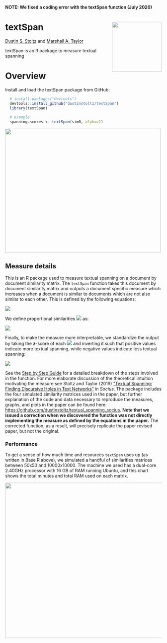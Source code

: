 **NOTE: We fixed a coding error with the textSpan function (July 2020)**

# textSpan <img src='textspan.png' align="right" height="160" />


[Dustin S. Stoltz](https://www.dustinstoltz.com) and [Marshall A. Taylor](https://www.marshalltaylor.net)

textSpan is an R package to measure textual spanning

# Overview

Install and load the textSpan package from GitHub:
```r
  # install.packages("devtools")
  devtools::install_github("dustinstoltz/textSpan")
  library(textSpan)
  
  # example
  spanning.scores <- textSpan(sim0, alpha=1)

```
<img align="middle" src="https://journals.sagepub.com/na101/home/literatum/publisher/sage/journals/content/srda/2019/srda_5/2378023119827674/20190208/images/large/10.1177_2378023119827674-fig6.jpeg" width="500" height="400">

## Measure details

This is an R package used to measure textual spanning on a document by document similarity matrix. The `textSpan` function takes this document by document similarity matrix and outputs a document specific measure which increases when a document is similar to documents which are not also similar to each other. This is defined by the following equations:

<p><img src="https://latex.codecogs.com/gif.latex?S_i%20%3D%20%5Csum_j%20%5Cleft%20%28%20p_%7Bij%7D%20&plus;%20%5Csum_q%20%5Cfrac%7Bp_%7Bqj%7D%7D%7Bp_%7Biq%7D%7D%20%5Cright%20%29%5E2"/></p>

We define proportional similarities <img src="https://latex.codecogs.com/gif.latex?p_%7Bij%7D"> as:

<p><img src="https://latex.codecogs.com/gif.latex?p_%7Bij%7D%20%3D%20%5Cfrac%7Ba_%7Bij%7D%7D%7Bk_i%20%5Ctimes%20%5Cleft%20%28%20%5Cfrac%7B%5Csum_qa_%7Biq%7D%7D%7Bk_i%7D%20%5Cright%20%29%5E%5Calpha%7D"></p>

Finally, to make the measure more interpretable, we standardize the output by taking the __z__-score of each <img src="https://latex.codecogs.com/gif.latex?S_i"> and inverting it such that positive values indicate more textual spanning, while negative values indicate less textual spanning:

<p><img src="https://latex.codecogs.com/gif.latex?z%28S_i%29%20%3D%20%5Cleft%20%28%20%5Cfrac%7Bs_i-%5Cbar%7Bs%7D%7D%7B%5Csqrt%7B%5Cfrac%7B%5Csum_%7Bi%3D1%7D%5E%7Bn%7D%7B%28s-%5Cbar%7Bs%7D%29%5E2%7D%7D%7Bn-1%7D%7D%7D%20%5Cright%20%29%20%5Ctimes%20-1"></p>

See the [Step by Step Guide](https://github.com/dustinstoltz/textSpan/blob/master/2020_spanning_step_by_step_guide.pdf) for a detailed breakdown of the steps involved in the function. For more elaborate discussion of the theoretical intuition motivating the measure see Stoltz and Taylor (2019) ["Textual Spanning: Finding Discursive Holes in Text Networks"](https://journals.sagepub.com/doi/full/10.1177/2378023119827674) in _Socius_. The package includes the four simulated similarity matrices used in the paper, but further explanation of the code and data necessary to reproduce the measures, graphs, and plots in the paper can be found here: https://github.com/dustinstoltz/textual_spanning_socius. **Note that we issued a correction when we discovered the function was not directly implementing the measure as defined by the equations in the paper.** The corrected function, as a result, will precisely replicate the paper revised paper, but not the original.

### Performance
To get a sense of how much time and resources `textSpan` uses up (as written in Base R above), we simulated a handful of similarities matrices between 50x50 and 10000x10000. The machine we used has a dual-core 2.40GHz processor with 16 GB of RAM running Ubuntu, and this chart shows the total minutes and total RAM used on each matrix.

<img align="middle" src="https://raw.githubusercontent.com/dustinstoltz/textual_spanning_socius/master/Figure_A_Performance.png" width="600" height="500">



